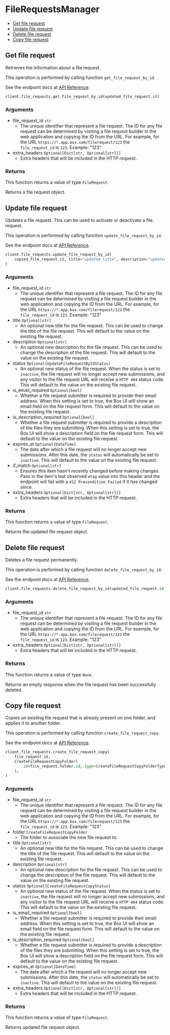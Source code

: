 # FileRequestsManager

- [Get file request](#get-file-request)
- [Update file request](#update-file-request)
- [Delete file request](#delete-file-request)
- [Copy file request](#copy-file-request)

## Get file request

Retrieves the information about a file request.

This operation is performed by calling function `get_file_request_by_id`.

See the endpoint docs at
[API Reference](https://developer.box.com/reference/get-file-requests-id/).

<!-- sample get_file_requests_id -->

```python
client.file_requests.get_file_request_by_id(updated_file_request.id)
```

### Arguments

- file_request_id `str`
  - The unique identifier that represent a file request. The ID for any file request can be determined by visiting a file request builder in the web application and copying the ID from the URL. For example, for the URL `https://*.app.box.com/filerequest/123` the `file_request_id` is `123`. Example: "123"
- extra_headers `Optional[Dict[str, Optional[str]]]`
  - Extra headers that will be included in the HTTP request.

### Returns

This function returns a value of type `FileRequest`.

Returns a file request object.

## Update file request

Updates a file request. This can be used to activate or
deactivate a file request.

This operation is performed by calling function `update_file_request_by_id`.

See the endpoint docs at
[API Reference](https://developer.box.com/reference/put-file-requests-id/).

<!-- sample put_file_requests_id -->

```python
client.file_requests.update_file_request_by_id(
    copied_file_request.id, title="updated title", description="updated description"
)
```

### Arguments

- file_request_id `str`
  - The unique identifier that represent a file request. The ID for any file request can be determined by visiting a file request builder in the web application and copying the ID from the URL. For example, for the URL `https://*.app.box.com/filerequest/123` the `file_request_id` is `123`. Example: "123"
- title `Optional[str]`
  - An optional new title for the file request. This can be used to change the title of the file request. This will default to the value on the existing file request.
- description `Optional[str]`
  - An optional new description for the file request. This can be used to change the description of the file request. This will default to the value on the existing file request.
- status `Optional[UpdateFileRequestByIdStatus]`
  - An optional new status of the file request. When the status is set to `inactive`, the file request will no longer accept new submissions, and any visitor to the file request URL will receive a `HTTP 404` status code. This will default to the value on the existing file request.
- is_email_required `Optional[bool]`
  - Whether a file request submitter is required to provide their email address. When this setting is set to true, the Box UI will show an email field on the file request form. This will default to the value on the existing file request.
- is_description_required `Optional[bool]`
  - Whether a file request submitter is required to provide a description of the files they are submitting. When this setting is set to true, the Box UI will show a description field on the file request form. This will default to the value on the existing file request.
- expires_at `Optional[DateTime]`
  - The date after which a file request will no longer accept new submissions. After this date, the `status` will automatically be set to `inactive`. This will default to the value on the existing file request.
- if_match `Optional[str]`
  - Ensures this item hasn't recently changed before making changes. Pass in the item's last observed `etag` value into this header and the endpoint will fail with a `412 Precondition Failed` if it has changed since.
- extra_headers `Optional[Dict[str, Optional[str]]]`
  - Extra headers that will be included in the HTTP request.

### Returns

This function returns a value of type `FileRequest`.

Returns the updated file request object.

## Delete file request

Deletes a file request permanently.

This operation is performed by calling function `delete_file_request_by_id`.

See the endpoint docs at
[API Reference](https://developer.box.com/reference/delete-file-requests-id/).

<!-- sample delete_file_requests_id -->

```python
client.file_requests.delete_file_request_by_id(updated_file_request.id)
```

### Arguments

- file_request_id `str`
  - The unique identifier that represent a file request. The ID for any file request can be determined by visiting a file request builder in the web application and copying the ID from the URL. For example, for the URL `https://*.app.box.com/filerequest/123` the `file_request_id` is `123`. Example: "123"
- extra_headers `Optional[Dict[str, Optional[str]]]`
  - Extra headers that will be included in the HTTP request.

### Returns

This function returns a value of type `None`.

Returns an empty response when the file request has been successfully
deleted.

## Copy file request

Copies an existing file request that is already present on one folder,
and applies it to another folder.

This operation is performed by calling function `create_file_request_copy`.

See the endpoint docs at
[API Reference](https://developer.box.com/reference/post-file-requests-id-copy/).

<!-- sample post_file_requests_id_copy -->

```python
client.file_requests.create_file_request_copy(
    file_request_id,
    CreateFileRequestCopyFolder(
        id=file_request.folder.id, type=CreateFileRequestCopyFolderTypeField.FOLDER
    ),
)
```

### Arguments

- file_request_id `str`
  - The unique identifier that represent a file request. The ID for any file request can be determined by visiting a file request builder in the web application and copying the ID from the URL. For example, for the URL `https://*.app.box.com/filerequest/123` the `file_request_id` is `123`. Example: "123"
- folder `CreateFileRequestCopyFolder`
  - The folder to associate the new file request to.
- title `Optional[str]`
  - An optional new title for the file request. This can be used to change the title of the file request. This will default to the value on the existing file request.
- description `Optional[str]`
  - An optional new description for the file request. This can be used to change the description of the file request. This will default to the value on the existing file request.
- status `Optional[CreateFileRequestCopyStatus]`
  - An optional new status of the file request. When the status is set to `inactive`, the file request will no longer accept new submissions, and any visitor to the file request URL will receive a `HTTP 404` status code. This will default to the value on the existing file request.
- is_email_required `Optional[bool]`
  - Whether a file request submitter is required to provide their email address. When this setting is set to true, the Box UI will show an email field on the file request form. This will default to the value on the existing file request.
- is_description_required `Optional[bool]`
  - Whether a file request submitter is required to provide a description of the files they are submitting. When this setting is set to true, the Box UI will show a description field on the file request form. This will default to the value on the existing file request.
- expires_at `Optional[DateTime]`
  - The date after which a file request will no longer accept new submissions. After this date, the `status` will automatically be set to `inactive`. This will default to the value on the existing file request.
- extra_headers `Optional[Dict[str, Optional[str]]]`
  - Extra headers that will be included in the HTTP request.

### Returns

This function returns a value of type `FileRequest`.

Returns updated file request object.

